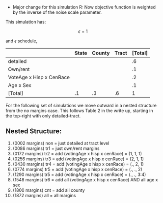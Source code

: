 * Major change for this simulation R: Now objective function
is weighted by the inverse of the noise scale parameter.

This simulation has:

$$ \epsilon = 1 $$

and $\epsilon$ schedule,

|                          | State | County | Tract | [Total] |
|--------------------------|-------|--------|-------|---------|
| detailed                 |       |        |       | .6      |
| Own/rent                 |       |        |       | .1      |
| VoteAge x Hisp x CenRace |       |        |       | .2      |
| Age x Sex                |       |        |       | .1      |
| [Total]                  | .1    | .3     | .6    | 1       |


For the following set of simulations we move outward in a nested structure from the no margins case.
This follows Table 2 in the write up, starting in the top-right with only detailed-tract.

Nested Structure:
-----------------
1. (0002 margins) non = just detailed at tract level
1. (0086 margins) tr1 = just own/rent margins                    
1. (0172 margins) tr2 = add (votingAge x hisp x cenRace) = (1, 1, 1)
1. (0256 margins) tr3 = add (votingAge x hisp x cenRace) = (2, 1, 1)
1. (0430 margins) tr4 = add (votingAge x hisp x cenRace) = (., 2, 1)
1. (0774 margins) tr5 = add (votingAge x hisp x cenRace) = (., ., 2)
1. (1290 margins) tr5 = add (votingAge x hisp x cenRace) = (., ., 3:4)
1. (1548 margins) tr6 = add all (votingAge x hisp x cenRace) AND all age x sex
1. (1800 margins) cnt = add all county 
1. (1872 margins) all = all margins                              

